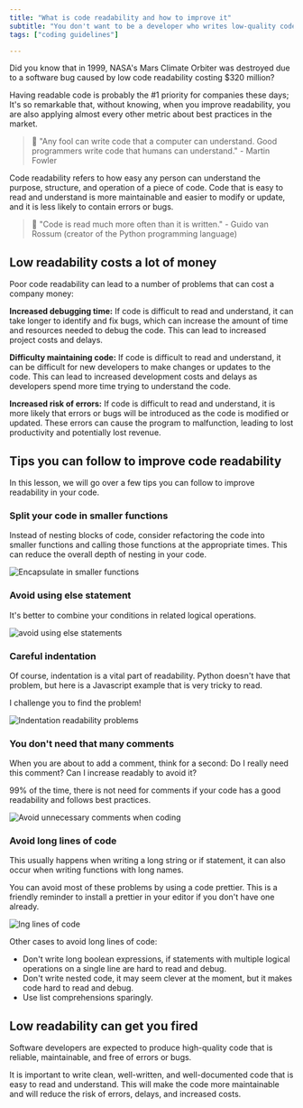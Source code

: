 ```yaml
---
title: "What is code readability and how to improve it"
subtitle: "You don't want to be a developer who writes low-quality code, and readability is one of its most critical factors."
tags: ["coding guidelines"]

---
```


Did you know that in 1999, NASA's Mars Climate Orbiter was destroyed due to a software bug caused by low code readability costing $320 million?

Having readable code is probably the #1 priority for companies these days; It's so remarkable that, without knowing, when you improve readability, you are also applying almost every other metric about best practices in the market.

> 🤯 "Any fool can write code that a computer can understand. Good programmers write code that humans can understand." - Martin Fowler 

Code readability refers to how easy any person can understand the purpose, structure, and operation of a piece of code. Code that is easy to read and understand is more maintainable and easier to modify or update, and it is less likely to contain errors or bugs.

> 🤯 "Code is read much more often than it is written." - Guido van Rossum (creator of the Python programming language)

## Low readability costs a lot of money 

Poor code readability can lead to a number of problems that can cost a company money:

**Increased debugging time:** If code is difficult to read and understand, it can take longer to identify and fix bugs, which can increase the amount of time and resources needed to debug the code. This can lead to increased project costs and delays.

**Difficulty maintaining code:** If code is difficult to read and understand, it can be difficult for new developers to make changes or updates to the code. This can lead to increased development costs and delays as developers spend more time trying to understand the code.

**Increased risk of errors:** If code is difficult to read and understand, it is more likely that errors or bugs will be introduced as the code is modified or updated. These errors can cause the program to malfunction, leading to lost productivity and potentially lost revenue.

## Tips you can follow to improve code readability

In this lesson, we will go over a few tips you can follow to improve readability in your code. 

### Split your code in smaller functions

Instead of nesting blocks of code, consider refactoring the code into smaller functions and calling those functions at the appropriate times. This can reduce the overall depth of nesting in your code.

![Encapsulate in smaller functions](https://storage.googleapis.com/media-breathecode/29539a612aa4bc57c236e82838d5f105246de972d622792441efe4d642c31b84)

### Avoid using else statement

It's better to combine your conditions in related logical operations.

![avoid using else statements](https://storage.googleapis.com/media-breathecode/93dfd2bc759cb41efeef36ef575bd56d4e53ecae0c0f3a73b371ba896404caff)

### Careful indentation

Of course, indentation is a vital part of readability. Python doesn't have that problem, but here is a Javascript example that is very tricky to read. 

I challenge you to find the problem!

![Indentation readability problems](https://storage.googleapis.com/media-breathecode/1cd57ac983752ef51f700dab05703bc49c67a580757e21d5917bc8cd46197801)

### You don't need that many comments

When you are about to add a comment, think for a second: Do I really need this comment? Can I increase readably to avoid it?

99% of the time, there is not need for comments if your code has a good readability and follows best practices.

![Avoid unnecessary comments when coding](https://storage.googleapis.com/media-breathecode/bac5b919aa2338754568a68cdb2054a1f47d7be0599d7feb33a8b0968d68004c)

### Avoid long lines of code

This usually happens when writing a long string or if statement, it can also occur when writing functions with long names.

You can avoid most of these problems by using a code prettier. This is a friendly reminder to install a prettier in your editor if you don't have one already.

![lng lines of code](https://storage.googleapis.com/media-breathecode/3d86a9ea1f1f0b37c207eb1494d33e362c51fe2ea023fe1d2d1fb136c87f258b)

Other cases to avoid long lines of code:

- Don't write long boolean expressions, if statements with multiple logical operations on a single line are hard to read and debug.
- Don't write nested code, it may seem clever at the moment, but it makes code hard to read and debug.
- Use list comprehensions sparingly.

## Low readability can get you fired

Software developers are expected to produce high-quality code that is reliable, maintainable, and free of errors or bugs.

It is important to write clean, well-written, and well-documented code that is easy to read and understand. This will make the code more maintainable and will reduce the risk of errors, delays, and increased costs.
